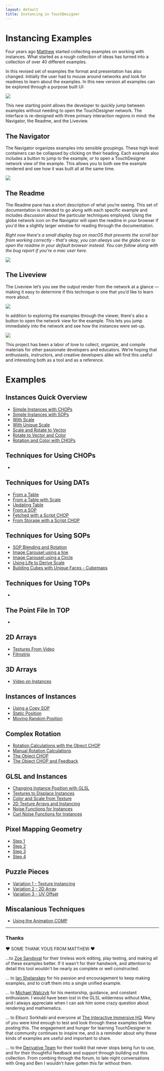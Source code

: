 ```yaml
---
layout: default
title: Instancing in TouchDesigner
---
```

# Instancing Examples

Four years ago [Matthew](http://matthewragan.com/) started collecting examples on working with instances. What started as a rough collection of ideas has turned into a collection of over 40 different examples. 

In this revised set of examples the format and presentation has also changed. Initially the user had to mouse around networks and look for readmes to learn about the examples. In this new version all examples can be explored through a purpose built UI:

![](assets/img/overview/instance-explorer-01.jpg)

This new starting point allows the developer to quickly jump between examples without needing to open the TouchDesigner network. The interface is re-designed with three primary interaction regions in mind: the Navigator, the Readme, and the Liveview.

## The Navigator
The Navigator organizes examples into sensible groupings. These high level containers can be collapsed by clicking on their heading. Each example also includes a button to jump to the example, or to open a TouchDesigner network view of the example. This allows you to both see the example rendered and see how it was built all at the same time. 

![](assets/img/overview/instance-explorer-02.jpg)

## The Readme
The Readme pane has a short description of what you’re seeing. This set of documentation is intended to go along with each specific example and includes discussion about the particular techniques employed. Using the globe network icon on the Navigator will open the readme in your browser if you'd like a slightly larger window for reading through the documentation. 

*Right now there's a small display bug on macOS that prevents the scroll bar from working correctly - that's okay, you can always use the globe icon to open the readme in your default browser instead. You can follow along with the bug report if you're a mac user here.*

![](assets/img/overview/instance-explorer-03.jpg)

## The Liveview
The Liveview let’s you see the output render from the network at a glance — making it easy to determine if this technique is one that you’d like to learn more about. 

![](assets/img/overview/instance-explorer-04.jpg)

In addition to exploring the examples through the viewer, there's also a button to open the network view for the example. This lets you jump immediately into the network and see how the instances were set-up. 

![](assets/img/overview/instance-explorer-05.jpg)

This project has been a labor of love to collect, organize, and compile materials for other passionate developers and educators. We’re hoping that enthusiasts, instructors, and creative developers alike will find this useful and interesting both as a tool and as a reference. 

# Examples

## Instances Quick Overview
* [Simple Instances with CHOPs](pages/base_instances_at_a_glance/simple_readme)
* [Simple Instances with SOPs](pages/base_instances_at_a_glance/simple_sops_readme)
* [With Scale](pages/base_instances_at_a_glance/simple_and_scale_readme)
* [With Unique Scale](pages/base_instances_at_a_glance/simple_and_unique_scale_readme)
* [Scale and Rotate to Vector](pages/base_instances_at_a_glance/simple_scale_rot_to_vector_readme)
* [Rotate to Vector and Color](pages/base_instances_at_a_glance/simple_rot_to_vec_color_readme)
* [Rotation and Color with CHOPs](pages/base_instances_at_a_glance/simple_rot_color_with_chops_readme)

##  Techniques for Using CHOPs
* 

## Techniques for Using DATs
* [From a Table](pages/base_using_dats/from_table_readme)
* [From a Table with Scale](pages/base_using_dats/from_table_with_scale_readme)
* [Updating Table](pages/base_using_dats/updating_table_readme)
* [From a SOP](pages/base_using_dats/from_sop_readme)
* [Fetched with a Script CHOP](pages/base_using_dats/fetched_with_script_readme)
* [From Storage with a Script CHOP](pages/base_using_dats/from_storage_readme)

## Techniques for Using SOPs
* [SOP Blending and Rotation](pages/base_using_sops/rot_to_vec_blending_readme)
* [Image Carousel using a line](pages/base_using_sops/using_lines_readme)
* [Image Carousel using a Circle](pages/base_using_sops/using_a_circle_readme)
* [Using Life to Derive Scale](pages/base_using_sops/particles_and_life_readme)
* [Building Cubes with Unique Faces - Cubemaps](pages/base_using_sops/cubes_with_unique_faces_readme)

##  Techniques for Using TOPs
* 

## The Point File In TOP
* 

## 2D Arrays  
* [Textures From Video](pages/base_2D_arrays/textures_from_vid_readme)
* [Filmstrip](pages/base_2D_arrays/filmstrip_comp)

## 3D Arrays
* [Video on Instances](pages/base_3D_arrays/video_on_instances_readme)

## Instances of Instances
* [Using a Copy SOP](pages/base_instances_of_instances/copy_sop_readme)
* [Static Position](pages/base_instances_of_instances/static_pos_readme)
* [Moving Random Position](pages/base_instances_of_instances/rand_pos_readme)

## Complex Rotation
* [Rotation Calculations with the Object CHOP](pages/base_complex_rotation/manual_rot_calc_obj_chop_readme)
* [Manual Rotation Calculations](pages/base_complex_rotation/manual_rot_calc_readme)
* [The Object CHOP](pages/base_complex_rotation/object_chop01_readme)
* [The Object CHOP and Feedback](pages/base_complex_rotation/object_chop02_readme)

## GLSL and Instances
* [Changing Instance Position with GLSL](pages/base_glsl_and_instances/instance_position_with_glsl_readme)
* [Textures to Displace Instances](pages/base_glsl_and_instances/instance_position_from_texture_readme)
* [Color and Scale from Texture](pages/base_glsl_and_instances/color_and_scale_from_texture_readme)
* [2D Texture Arrays and Instancing](pages/base_glsl_and_instances/instancing_with_2D_texture_arrays_readme)
* [Noise Functions for Instances](pages/base_glsl_and_instances/noise_functions_in_gl_readme)
* [Curl Noise Functions for Instances](pages/base_glsl_and_instances/curl_noise_for_instances_readme)

## Pixel Mapping Geometry
* [Step 1](pages/base_pixel_mapping_geometry/step1_readme)
* [Step 2](pages/base_pixel_mapping_geometry/step2_readme)
* [Step 3](pages/base_pixel_mapping_geometry/step3_readme)
* [Step 4](pages/base_pixel_mapping_geometry/step4_readme)

## Puzzle Pieces
* [Variation 1 - Texture Instancing](pages/base_puzzle_pieces/puzzle_var1_readme)
* [Variation 2 - 2D Array](pages/base_puzzle_pieces/puzzle_var2_readme)
* [Variation 3 - UV Offset](pages/base_puzzle_pieces/puzzle_var3_readme)

## Miscalanious Techniques
* [Using the Animation COMP](pages/base_misc_techniques/animation_comp_readme)


---

### Thanks

❤️ SOME THANK YOUS FROM MATTHEW ❤️  

...to [Zoe Sandoval](http://zoesandoval.com/) for their tireless work editing, play testing, and making all of these examples better. If it wasn't for their handwork, and attention to detail this tool wouldn't be nearly as complete or well constructed.

... to [Ian Shelanskey](https://ianshelanskey.com/) for his passion and encouragement to keep making examples, and to craft them into a single unified example.

... to [Michael Walczyk](https://michaelwalczyk.com/) for his mentorship, guidance, and constant enthusiasm. I would have been lost in the GLSL wilderness without Mike, and I always appreciate when I can ask him some crazy question about rendering and mathematics.

… to Elburz Sorkhabi and everyone at [The Interactive Immersive HQ](https://interactiveimmersive.io/). Many of you were kind enough to test and look through these examples before posting this. The engagement and hunger for learning TouchDesigner in that community continues to inspire me, and is a reminder about why these kinds of examples are useful and important to share.

... to the [Derivative Team](https://derivative.ca/) for their toolkit that never stops being fun to use, and for their thoughtful feedback and support through building out this collection. From combing through the forum, to late night conversations with Greg and Ben I wouldn't have gotten this far without them.

